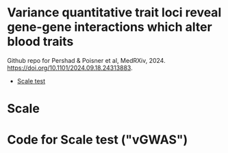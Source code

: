 # Variance quantitative trait loci reveal gene-gene interactions which alter blood traits

Github repo for Pershad & Poisner et al, MedRXiv, 2024. https://doi.org/10.1101/2024.09.18.24313883.


<!--ts-->
   * [Scale test](#scale)
<!--te-->

Scale
=====


# Code for Scale test ("vGWAS")

